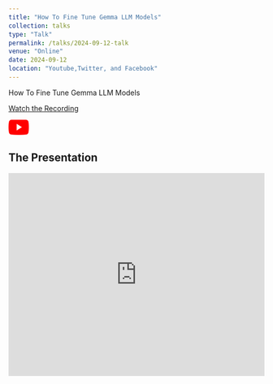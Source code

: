 ```yaml
---
title: "How To Fine Tune Gemma LLM Models"
collection: talks
type: "Talk"
permalink: /talks/2024-09-12-talk
venue: "Online"
date: 2024-09-12
location: "Youtube,Twitter, and Facebook"
---
```


How To Fine Tune Gemma LLM Models

[Watch the Recording](https://www.youtube.com/watch?v=Hdsfy_uHkMI)

<a href="https://www.youtube.com/watch?v=Hdsfy_uHkMI">
  <img src="https://raw.githubusercontent.com/Ruqyai/ruqyai.github.io/main/images/youtube.png" alt="YouTube" style="width: 40px; height: 30px;">
</a>

## The Presentation


<iframe src="https://docs.google.com/presentation/d/1zO9EzOX4o5UEfa0to9WVwdoOqEnAdZrTefJfwd4Jw60/embed?start=false&loop=false&delayms=3000" frameborder="0" width="100%" height="400px" allowfullscreen="true" mozallowfullscreen="true" webkitallowfullscreen="true"></iframe>